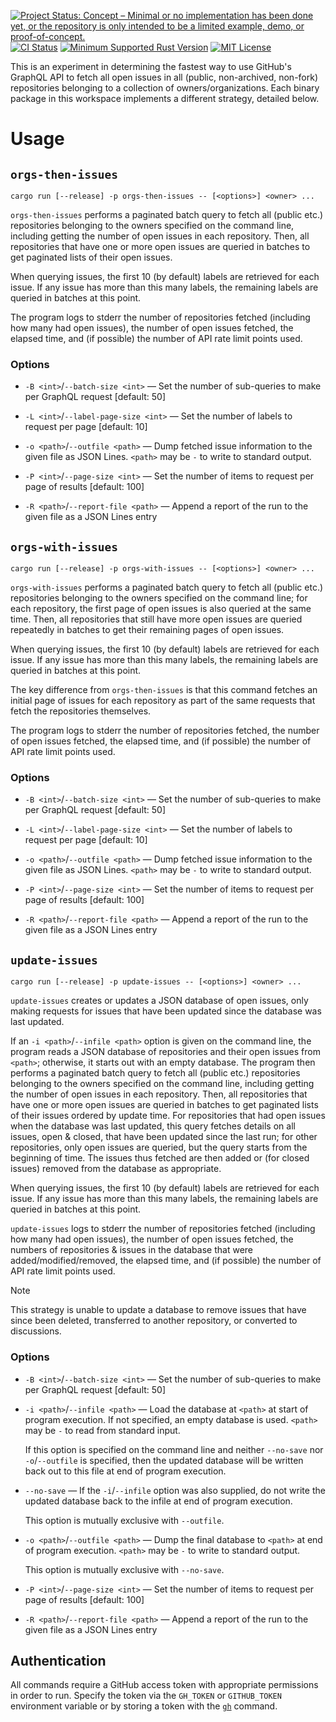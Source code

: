 [![Project Status: Concept – Minimal or no implementation has been done yet, or the repository is only intended to be a limited example, demo, or proof-of-concept.](https://www.repostatus.org/badges/latest/concept.svg)](https://www.repostatus.org/#concept)
[![CI Status](https://github.com/jwodder/query-issues/actions/workflows/test.yml/badge.svg)](https://github.com/jwodder/query-issues/actions/workflows/test.yml) <!-- [![codecov.io](https://codecov.io/gh/jwodder/query-issues/branch/master/graph/badge.svg)](https://codecov.io/gh/jwodder/query-issues) -->
[![Minimum Supported Rust Version](https://img.shields.io/badge/MSRV-1.77-orange)](https://www.rust-lang.org)
[![MIT License](https://img.shields.io/github/license/jwodder/query-issues.svg)](https://opensource.org/licenses/MIT)

This is an experiment in determining the fastest way to use GitHub's GraphQL
API to fetch all open issues in all (public, non-archived, non-fork)
repositories belonging to a collection of owners/organizations.  Each binary
package in this workspace implements a different strategy, detailed below.

Usage
=====

`orgs-then-issues`
------------------

    cargo run [--release] -p orgs-then-issues -- [<options>] <owner> ...

`orgs-then-issues` performs a paginated batch query to fetch all (public etc.)
repositories belonging to the owners specified on the command line, including
getting the number of open issues in each repository.  Then, all repositories
that have one or more open issues are queried in batches to get paginated lists
of their open issues.

When querying issues, the first 10 (by default) labels are retrieved for each
issue.  If any issue has more than this many labels, the remaining labels are
queried in batches at this point.

The program logs to stderr the number of repositories fetched (including how
many had open issues), the number of open issues fetched, the elapsed time, and
(if possible) the number of API rate limit points used.

### Options

- `-B <int>`/`--batch-size <int>` — Set the number of sub-queries to make per
  GraphQL request [default: 50]

- `-L <int>`/`--label-page-size <int>` — Set the number of labels to request
  per page [default: 10]

- `-o <path>`/`--outfile <path>` — Dump fetched issue information to the given
  file as JSON Lines.  `<path>` may be `-` to write to standard output.

- `-P <int>`/`--page-size <int>` — Set the number of items to request per page
  of results [default: 100]

- `-R <path>`/`--report-file <path>` — Append a report of the run to the given
  file as a JSON Lines entry


`orgs-with-issues`
------------------

    cargo run [--release] -p orgs-with-issues -- [<options>] <owner> ...

`orgs-with-issues` performs a paginated batch query to fetch all (public etc.)
repositories belonging to the owners specified on the command line; for each
repository, the first page of open issues is also queried at the same time.
Then, all repositories that still have more open issues are queried repeatedly
in batches to get their remaining pages of open issues.

When querying issues, the first 10 (by default) labels are retrieved for each
issue.  If any issue has more than this many labels, the remaining labels are
queried in batches at this point.

The key difference from `orgs-then-issues` is that this command fetches an
initial page of issues for each repository as part of the same requests that
fetch the repositories themselves.

The program logs to stderr the number of repositories fetched, the number of
open issues fetched, the elapsed time, and (if possible) the number of API rate
limit points used.

### Options

- `-B <int>`/`--batch-size <int>` — Set the number of sub-queries to make per
  GraphQL request [default: 50]

- `-L <int>`/`--label-page-size <int>` — Set the number of labels to request
  per page [default: 10]

- `-o <path>`/`--outfile <path>` — Dump fetched issue information to the given
  file as JSON Lines.  `<path>` may be `-` to write to standard output.

- `-P <int>`/`--page-size <int>` — Set the number of items to request per page
  of results [default: 100]

- `-R <path>`/`--report-file <path>` — Append a report of the run to the given
  file as a JSON Lines entry


`update-issues`
---------------

    cargo run [--release] -p update-issues -- [<options>] <owner> ...

`update-issues` creates or updates a JSON database of open issues, only making
requests for issues that have been updated since the database was last updated.

If an `-i <path>`/`--infile <path>` option is given on the command line, the
program reads a JSON database of repositories and their open issues from
`<path>`; otherwise, it starts out with an empty database.  The program then
performs a paginated batch query to fetch all (public etc.) repositories
belonging to the owners specified on the command line, including getting the
number of open issues in each repository.  Then, all repositories that have one
or more open issues are queried in batches to get paginated lists of their
issues ordered by update time.  For repositories that had open issues when the
database was last updated, this query fetches details on all issues, open &
closed, that have been updated since the last run; for other repositories, only
open issues are queried, but the query starts from the beginning of time.  The
issues thus fetched are then added or (for closed issues) removed from the
database as appropriate.

When querying issues, the first 10 (by default) labels are retrieved for each
issue.  If any issue has more than this many labels, the remaining labels are
queried in batches at this point.

`update-issues` logs to stderr the number of repositories fetched (including
how many had open issues), the number of open issues fetched, the numbers of
repositories & issues in the database that were added/modified/removed, the
elapsed time, and (if possible) the number of API rate limit points used.

> [!NOTE]
> This strategy is unable to update a database to remove issues that have since
> been deleted, transferred to another repository, or converted to discussions.

### Options

- `-B <int>`/`--batch-size <int>` — Set the number of sub-queries to make per
  GraphQL request [default: 50]

- `-i <path>`/`--infile <path>` — Load the database at `<path>` at start of
  program execution.  If not specified, an empty database is used.  `<path>`
  may be `-` to read from standard input.

  If this option is specified on the command line and neither `--no-save` nor
  `-o`/`--outfile` is specified, then the updated database will be written back
  out to this file at end of program execution.

- `--no-save` — If the `-i`/`--infile` option was also supplied, do not write
  the updated database back to the infile at end of program execution.

  This option is mutually exclusive with `--outfile`.

- `-o <path>`/`--outfile <path>` — Dump the final database to `<path>` at end
  of program execution.  `<path>` may be `-` to write to standard output.

  This option is mutually exclusive with `--no-save`.

- `-P <int>`/`--page-size <int>` — Set the number of items to request per page
  of results [default: 100]

- `-R <path>`/`--report-file <path>` — Append a report of the run to the given
  file as a JSON Lines entry


Authentication
--------------

All commands require a GitHub access token with appropriate permissions in
order to run.  Specify the token via the `GH_TOKEN` or `GITHUB_TOKEN`
environment variable or by storing a token with the
[`gh`](https://github.com/cli/cli) command.
